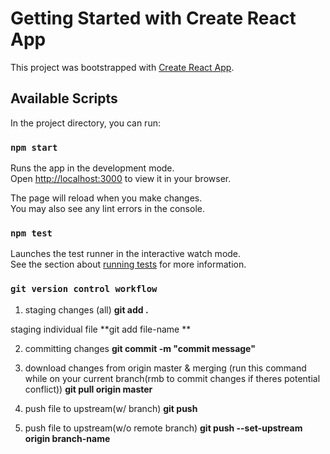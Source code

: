 # Getting Started with Create React App

This project was bootstrapped with [Create React App](https://github.com/facebook/create-react-app).

## Available Scripts

In the project directory, you can run:

### `npm start`

Runs the app in the development mode.\
Open [http://localhost:3000](http://localhost:3000) to view it in your browser.

The page will reload when you make changes.\
You may also see any lint errors in the console.

### `npm test`

Launches the test runner in the interactive watch mode.\
See the section about [running tests](https://facebook.github.io/create-react-app/docs/running-tests) for more information.


### `git version control workflow`

1. staging changes (all) 
**git add .** 

staging individual file 
**git add file-name **

2. committing changes 
**git commit -m "commit message"**

3. download changes from origin master & merging 
(run this command while on your current branch(rmb to commit changes if theres potential conflict))
**git pull origin master**


4. push file to upstream(w/ branch) 
**git push**

5. push file to upstream(w/o remote branch) 
**git push --set-upstream origin branch-name**

